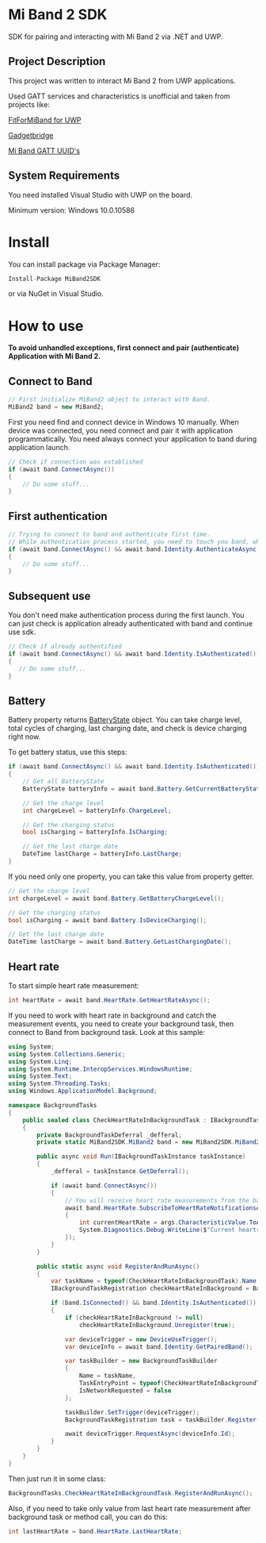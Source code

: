 # Mi Band 2 SDK

SDK for pairing and interacting with Mi Band 2 via .NET and UWP.

## Project Description
This project was written to interact Mi Band 2 from UWP applications.

Used GATT services and characteristics is unofficial and taken from projects like:

[FitForMiBand for UWP](https://github.com/superhans205/FitForMiBand)

[Gadgetbridge](https://github.com/Freeyourgadget/Gadgetbridge)

[Mi Band GATT UUID's](http://jellygom.com/2016/09/30/Mi-Band-UUID.html)

## System Requirements

You need installed Visual Studio with UWP on the board.

Minimum version: Windows 10.0.10586

# Install

You can install package via Package Manager:

```C#
Install-Package MiBand2SDK
```

or via NuGet in Visual Studio.

# How to use

**To avoid unhandled exceptions, first connect and pair (authenticate) Application with Mi Band 2.**

## Connect to Band

```C#
// First initialize MiBand2 object to interact with Band.
MiBand2 band = new MiBand2;
```

First you need find and connect device in Windows 10 manually.
When device was connected, you need connect and pair it with application programmatically.
You need always connect your application to band during application launch.

```C#
// Check if connection was established
if (await band.ConnectAsync())
{
    // Do some stuff...
}
```

## First authentication
```C#
// Trying to connect to band and authenticate first time.
// While authentication process started, you need to touch you band, when you see the message.
if (await band.ConnectAsync() && await band.Identity.AuthenticateAsync())
{
    // Do some stuff...
}
```

## Subsequent use
You don't need make authentication process during the first launch.
You can just check is application already authenticated with band and continue use sdk.

```C#
// Check if already authentified
if (await band.ConnectAsync() && await band.Identity.IsAuthenticated())
{
   // Do some stuff...    
}
```

## Battery

Battery property returns [BatteryState](https://github.com/AL3X1/Mi-Band-2-SDK/blob/master/MiBand2SDK/Models/BatteryState.cs) object. 
You can take charge level, total cycles of charging, last charging date, and check is device charging right now.

To get battery status, use this steps:

```C#
if (await band.ConnectAsync() && await band.Identity.IsAuthenticated())
{
    // Get all BatteryState 
    BatteryState batteryInfo = await band.Battery.GetCurrentBatteryState();

    // Get the charge level
    int chargeLevel = batteryInfo.ChargeLevel;

    // Get the charging status
    bool isCharging = batteryInfo.IsCharging;

    // Get the last charge date
    DateTime lastCharge = batteryInfo.LastCharge;
}
```

If you need only one property, you can take this value from property getter.
```C#
// Get the charge level
int chargeLevel = await band.Battery.GetBatteryChargeLevel();

// Get the charging status
bool isCharging = await band.Battery.IsDeviceCharging();

// Get the last charge date
DateTime lastCharge = await band.Battery.GetLastChargingDate();
```

## Heart rate

To start simple heart rate measurement:
```C#
int heartRate = await band.HeartRate.GetHeartRateAsync();
```

If you need to work with heart rate in background and catch the measurement events, you need to create your background task, then connect to Band from background task. Look at this sample:

```C#
using System;
using System.Collections.Generic;
using System.Linq;
using System.Runtime.InteropServices.WindowsRuntime;
using System.Text;
using System.Threading.Tasks;
using Windows.ApplicationModel.Background;

namespace BackgroundTasks
{
    public sealed class CheckHeartRateInBackgroundTask : IBackgroundTask
    {
        private BackgroundTaskDeferral _defferal;
        private static MiBand2SDK.MiBand2 band = new MiBand2SDK.MiBand2();

        public async void Run(IBackgroundTaskInstance taskInstance)
        {
            _defferal = taskInstance.GetDeferral();

            if (await band.ConnectAsync())
            {
                // You will receive heart rate measurements from the band
                await band.HeartRate.SubscribeToHeartRateNotificationsAsync((sender, args) =>
                {
                    int currentHeartRate = args.CharacteristicValue.ToArray()[1];
                    System.Diagnostics.Debug.WriteLine($"Current heartrate from background task is {currentHeartRate} bpm ");
                });
            }  
        }

        public static async void RegisterAndRunAsync()
        {
            var taskName = typeof(CheckHeartRateInBackgroundTask).Name;
            IBackgroundTaskRegistration checkHeartRateInBackground = BackgroundTaskRegistration.AllTasks.Values.FirstOrDefault(t => t.Name == taskName);

            if (band.IsConnected() && band.Identity.IsAuthenticated())
            {
                if (checkHeartRateInBackground != null)
                    checkHeartRateInBackground.Unregister(true);

                var deviceTrigger = new DeviceUseTrigger();
                var deviceInfo = await band.Identity.GetPairedBand();

                var taskBuilder = new BackgroundTaskBuilder
                {
                    Name = taskName,
                    TaskEntryPoint = typeof(CheckHeartRateInBackgroundTask).ToString(),
                    IsNetworkRequested = false
                };

                taskBuilder.SetTrigger(deviceTrigger);
                BackgroundTaskRegistration task = taskBuilder.Register();

                await deviceTrigger.RequestAsync(deviceInfo.Id);
            }
        }
    }
}
```

Then just run it in some class:
```C#
BackgroundTasks.CheckHeartRateInBackgroundTask.RegisterAndRunAsync();
```

Also, if you need to take only value from last heart rate measurement after background task or method call, you can do this:
```C#
int lastHeartRate = band.HeartRate.LastHeartRate;
```
